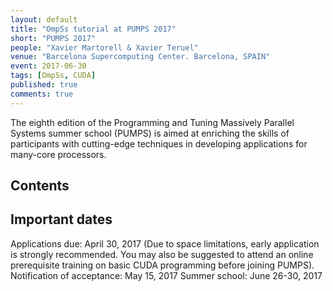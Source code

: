 ```yaml
---
layout: default
title: "OmpSs tutorial at PUMPS 2017"
short: "PUMPS 2017"
people: "Xavier Martorell & Xavier Teruel"
venue: "Barcelona Supercomputing Center. Barcelona, SPAIN"
event: 2017-06-30
tags: [OmpSs, CUDA]
published: true
comments: true
---
```


The eighth edition of the Programming and Tuning Massively Parallel Systems
summer school (PUMPS) is aimed at enriching the skills of participants
with cutting-edge techniques in developing applications for many-core processors.


## Contents
 
## Important dates

Applications due: April 30, 2017 (Due to space limitations, early application is strongly recommended. You may also be suggested to attend an online prerequisite training on basic CUDA programming before joining PUMPS).
Notification of acceptance: May 15, 2017
Summer school: June 26-30, 2017
